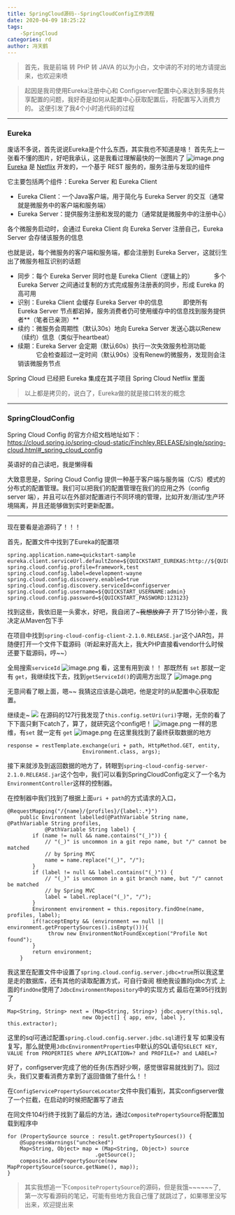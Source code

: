 ```yaml
---
title: SpringCloud源码--SpringCloudConfig工作流程
date: 2020-04-09 18:25:22
tags:
    -SpringCloud
categories: rd
author: 冯天鹤
---
```


>  首先，我是前端 转 PHP 转 JAVA 的以为小白，文中讲的不对的地方请提出来，也欢迎来喷

>  起因是我司使用Eureka注册中心和 Configserver配置中心来达到多服务共享配置的问题，我好奇是如何从配置中心获取配置后，将配置写入消费方的。
这便引发了我4个小时追代码的过程

---
### Eureka
废话不多说，首先说说Eureka是个什么东西，其实我也不知道是啥！
首先先上一张看不懂的图片，好吧我承认，这是我看过理解最快的一张图片了
![image.png](https://upload-images.jianshu.io/upload_images/2663172-412e93107d771ded.png?imageMogr2/auto-orient/strip%7CimageView2/2/w/1240)
[Eureka](https://github.com/Netflix/Eureka) 是 [Netflix](https://github.com/Netflix) 开发的，一个基于 REST 服务的，服务注册与发现的组件

它主要包括两个组件：Eureka Server 和 Eureka Client

*   Eureka Client：一个Java客户端，用于简化与 Eureka Server 的交互（通常就是微服务中的客户端和服务端）
*   Eureka Server：提供服务注册和发现的能力（通常就是微服务中的注册中心）

各个微服务启动时，会通过 Eureka Client 向 Eureka Server 注册自己，Eureka Server 会存储该服务的信息

也就是说，每个微服务的客户端和服务端，都会注册到 Eureka Server，这就衍生出了微服务相互识别的话题

*   同步：每个 Eureka Server 同时也是 Eureka Client（逻辑上的）
    　　　多个 Eureka Server 之间通过复制的方式完成服务注册表的同步，形成 Eureka 的高可用
*   识别：Eureka Client 会缓存 Eureka Server 中的信息
    　　　即使所有 Eureka Server 节点都宕掉，服务消费者仍可使用缓存中的信息找到服务提供者**（笔者已亲测）**
*   续约：微服务会周期性（默认30s）地向 Eureka Server 发送心跳以Renew（续约）信息（类似于heartbeat）
*   续期：Eureka Server 会定期（默认60s）执行一次失效服务检测功能
    　　　它会检查超过一定时间（默认90s）没有Renew的微服务，发现则会注销该微服务节点

Spring Cloud 已经把 Eureka 集成在其子项目 Spring Cloud Netflix 里面

>  以上都是拷贝的，说白了，Eureka做的就是接口转发的概念
---

### SpringCloudConfig
Spring Cloud Config 的官方介绍文档地址如下：
https://cloud.spring.io/spring-cloud-static/Finchley.RELEASE/single/spring-cloud.html#_spring_cloud_config

英语好的自己读吧，我是懒得看

大致意思是，Spring Cloud Config 提供一种基于客户端与服务端（C/S）模式的分布式的配置管理。我们可以把我们的配置管理在我们的应用之外（config server 端），并且可以在外部对配置进行不同环境的管理，比如开发/测试/生产环境隔离，并且还能够做到实时更新配置。

---
现在要看是追源码了！！！

首先，配置文件中找到了Eureka的配置项
```
spring.application.name=quickstart-sample
eureka.client.serviceUrl.defaultZone=${QUICKSTART_EUREKAS:http://${QUICKSTART_USERNAME:admin}:${QUICKSTART_PASSWORD:123123}@localhost:20000/eureka/}
spring.cloud.config.profile=framework,test
spring.cloud.config.label=development-wayne
spring.cloud.config.discovery.enabled=true
spring.cloud.config.discovery.serviceId=configserver
spring.cloud.config.username=${QUICKSTART_USERNAME:admin}
spring.cloud.config.password=${QUICKSTART_PASSWORD:123123}
```

找到这些，我依旧是一头雾水，好吧，我自闭了~~~我想放弃了~~
开了15分钟小差，我决定从Maven包下手

在项目中找到`spring-cloud-config-client-2.1.0.RELEASE.jar`这个JAR包，并随便打开一个文件下载源码（听起来好高大上，我大PHP直接看vendor什么时候还要下载源码，哼~~）

全局搜索`serviceId`
![image.png](https://upload-images.jianshu.io/upload_images/2663172-f6f68daaa8500575.png?imageMogr2/auto-orient/strip%7CimageView2/2/w/1240)
看，这里有用到诶！！
那既然有 `set` 那就一定有 `get`，我继续找下去，找到`getServiceId()`的调用方出现了
![image.png](https://upload-images.jianshu.io/upload_images/2663172-ce4b8b273fa45c46.png?imageMogr2/auto-orient/strip%7CimageView2/2/w/1240)

无意间看了眼上面，嗯~~   我猜这应该是心跳吧，他是定时的从配置中心获取配置。

继续走~
![](https://upload-images.jianshu.io/upload_images/2663172-d5e4b98307275086.png?imageMogr2/auto-orient/strip%7CimageView2/2/w/1240)
在源码的127行我发现了`this.config.setUri(uri)`字眼，无奈的看了下下面只剩下catch了，算了，就研究这个config吧！
![image.png](https://upload-images.jianshu.io/upload_images/2663172-3a0e41e3c848ffd1.png?imageMogr2/auto-orient/strip%7CimageView2/2/w/1240)
一样的思维，有`set` 就一定有 `get`
![image.png](https://upload-images.jianshu.io/upload_images/2663172-e49383266cce477a.png?imageMogr2/auto-orient/strip%7CimageView2/2/w/1240)
在这里我找到了最终获取数据的地方
```
response = restTemplate.exchange(uri + path, HttpMethod.GET, entity,
						Environment.class, args);
```
接下来就涉及到返回数据的地方了，转眼到`spring-cloud-config-server-2.1.0.RELEASE.jar`这个包中，我们可以看到SpringCloudConfig定义了一个名为`EnvironmentController`这样的控制器。

在控制器中我们找到了根据上面`uri + path`的方式请求的入口，
```
@RequestMapping("/{name}/{profiles}/{label:.*}")
	public Environment labelled(@PathVariable String name, @PathVariable String profiles,
			@PathVariable String label) {
		if (name != null && name.contains("(_)")) {
			// "(_)" is uncommon in a git repo name, but "/" cannot be matched
			// by Spring MVC
			name = name.replace("(_)", "/");
		}
		if (label != null && label.contains("(_)")) {
			// "(_)" is uncommon in a git branch name, but "/" cannot be matched
			// by Spring MVC
			label = label.replace("(_)", "/");
		}
		Environment environment = this.repository.findOne(name, profiles, label);
		if(!acceptEmpty && (environment == null || environment.getPropertySources().isEmpty())){
			 throw new EnvironmentNotFoundException("Profile Not found");
		}
		return environment;
	}
```
我这里在配置文件中设置了`spring.cloud.config.server.jdbc=true`所以我这里是走的数据库，还有其他的读取配置方式，可自行查阅
根绝我设置的jdbc方式
上面的`findOne`使用了`JdbcEnvironmentRepository`中的实现方式
最后在第95行找到了
```
Map<String, String> next = (Map<String, String>) jdbc.query(this.sql,
						new Object[] { app, env, label }, this.extractor);
```
这里的sql可通过配置`spring.cloud.config.server.jdbc.sql`进行复写
如果没有复写，那么就使用`JdbcEnvironmentProperties`中默认的SQL语句`SELECT KEY, VALUE from PROPERTIES where APPLICATION=? and PROFILE=? and LABEL=?`

好了，configserver完成了他的任务(东西好少啊，感觉很容易就找到了)。回过头，我们又要看消费方拿到了返回值做了些什么！！

在`ConfigServicePropertySourceLocator`文件中我们看到，其实configserver做了一个拦截，在启动的时候把配置写了进去

在同文件104行终于找到了最后的方法，通过`CompositePropertySource`将配置加载到程序中
```
for (PropertySource source : result.getPropertySources()) {
	@SuppressWarnings("unchecked")
	Map<String, Object> map = (Map<String, Object>) source
							.getSource();
	composite.addPropertySource(new MapPropertySource(source.getName(), map));
}
```


> 其实我想追一下`CompositePropertySource`的源码，但是我饿~~~~~~了,
 第一次写看源码的笔记，可能有些地方我自己懂了就跳过了，如果哪里没写出来，欢迎提出来
